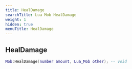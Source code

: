 ```yaml
---
title: HealDamage
searchTitle: Lua Mob HealDamage
weight: 1
hidden: true
menuTitle: HealDamage
---
```

## HealDamage
```lua
Mob:HealDamage(number amount, Lua_Mob other); -- void
```